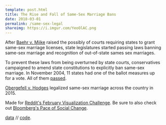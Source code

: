 ```yaml
---
template: post.html
title: The Rise and Fall of Same-Sex Marriage Bans 
date: 2018-03-01
permalink: /same-sex-legal
shareimg: https://i.imgur.com/YeoOlAC.png
---
```


<div class='chart'></div>

After [Baehr v. Miike](https://en.wikipedia.org/wiki/Baehr_v._Miike) raised the possibly of courts requiring states to grant same-sex marriage licenses, state legislatures started passing laws banning same-sex marriage and recognition of out-of-state sames sex marriages. 

To prevent these laws from being overturned by state courts, conservatives campaigned to amend state constitutions to explicitly ban same-sex marriage. In November 2004, 11 states had one of the ballot measures up for a vote. All of them [passed](http://www.nbcnews.com/id/6383353/ns/politics/t/voters-pass-all-bans-gay-marriage/). 

[Obergefell v. Hodges](https://en.wikipedia.org/wiki/Obergefell_v._Hodges) legalized same-sex marriage across the country in 2015.

Made for [Reddit's February Visualization Challenge](https://www.reddit.com/r/dataisbeautiful/comments/7vegvf/battle_dataviz_battle_for_the_month_of_february/). Be sure to also check out [Bloomberg's Pace of Social Change](https://www.bloomberg.com/graphics/2015-pace-of-social-change/). 


[data](http://www.pewforum.org/2015/06/26/same-sex-marriage-state-by-state/) // [code](https://github.com/1wheel/roadtolarissa/blob/master/source/same-sex-legal/script.js).



<link rel="stylesheet" type="text/css" href="style.css">
<script src='../worlds-group-2017/d3_.js'></script>
<script src='../worlds-group-2017/swoopy-drag.js'></script>
<script src='script.js'></script>
